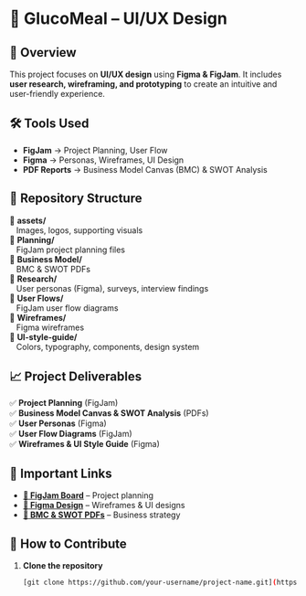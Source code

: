 # 🎨 GlucoMeal  – UI/UX Design  

## 📌 Overview  
This project focuses on **UI/UX design** using **Figma & FigJam**. It includes **user research, wireframing, and prototyping** to create an intuitive and user-friendly experience.

## 🛠 Tools Used  
- **FigJam** → Project Planning, User Flow  
- **Figma** → Personas, Wireframes, UI Design  
- **PDF Reports** → Business Model Canvas (BMC) & SWOT Analysis  

## 📂 Repository Structure  
📂 **assets/**  
&nbsp;&nbsp;&nbsp;Images, logos, supporting visuals  
📂 **Planning/**  
&nbsp;&nbsp;&nbsp;FigJam project planning files  
📂 **Business Model/**  
&nbsp;&nbsp;&nbsp;BMC & SWOT PDFs  
📂 **Research/**  
&nbsp;&nbsp;&nbsp;User personas (Figma), surveys, interview findings  
📂 **User Flows/**  
&nbsp;&nbsp;&nbsp;FigJam user flow diagrams  
📂 **Wireframes/**  
&nbsp;&nbsp;&nbsp;Figma wireframes  
📂 **UI-style-guide/**  
&nbsp;&nbsp;&nbsp;Colors, typography, components, design system  

## 📈 Project Deliverables  
✅ **Project Planning** (FigJam)  
✅ **Business Model Canvas & SWOT Analysis** (PDFs)  
✅ **User Personas** (Figma)  
✅ **User Flow Diagrams** (FigJam)  
✅ **Wireframes & UI Style Guide** (Figma)

## 🔗 Important Links  
- **[📌 FigJam Board](https://www.figma.com/board/BiEmmS1jpL2MwG8nOiQls7/ALpha-Team?node-id=50-446&t=2vOoAVoOQWtK9AMn-1)** – Project planning  
- **[📌 Figma Design](https://www.figma.com/design/wW2F0qsawHy9YQIwsPF0sA/ALhpa_Project?node-id=0-1&t=ICAbvsjPUT2axN4o-1)** – Wireframes & UI designs  
- **[📌 BMC & SWOT PDFs](#)** – Business strategy  

## 🤝 How to Contribute  
1. **Clone the repository**  
   ```sh
   [git clone https://github.com/your-username/project-name.git](https://github.com/Eng-Gamal-megahed/Healthy-Meals-UI-UX-Design.git)
